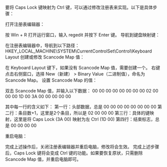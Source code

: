 要将 Caps Lock 键映射为 Ctrl 键，可以通过修改注册表来实现。以下是具体步骤：<br> 

打开注册表编辑器：<br> 

按 Win + R 打开运行窗口，输入 regedit 并按下 Enter 键。
导航到键盘映射键：

在注册表编辑器中，导航到以下路径：
HKEY_LOCAL_MACHINE\SYSTEM\CurrentControlSet\Control\Keyboard Layout
创建或修改 Scancode Map 值：

在 Keyboard Layout 键下，如果没有 Scancode Map 值，需要创建一个。
右键点击右侧窗口，选择 New（新建） > Binary Value（二进制值），命名为 Scancode Map。
设置 Scancode Map 的值：

双击 Scancode Map 值，并输入以下数据：
00 00 00 00 00 00 00 00
02 00 00 00
1D 00 3A 00
00 00 00 00

其中每一行的含义如下：
第一行：头部数据，总是 00 00 00 00 00 00 00 00
第二行：条目数+1，这里是2个条目，所以是 02 00 00 00
第三行：具体的键映射，这里是将 Caps Lock (3A 00) 映射为左 Ctrl (1D 00)
第四行：结束标志，总是 00 00 00 00

重启电脑：

完成上述操作后，关闭注册表编辑器并重启电脑，修改将会生效。
完成上述步骤后，Caps Lock 键将会变成 Ctrl 键的功能。如果要恢复原状，只需删除 Scancode Map 值，并重启电脑即可。
